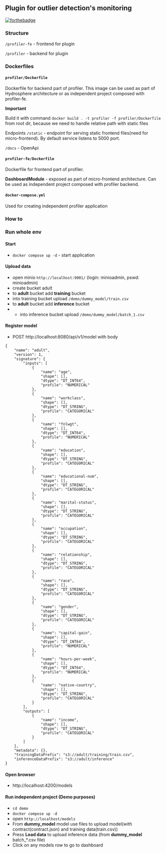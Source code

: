 ## Plugin for outlier detection's monitoring

[![forthebadge](https://forthebadge.com/images/badges/60-percent-of-the-time-works-every-time.svg)](https://forthebadge.com)


### Structure
```/profiler-fe``` - frontend for plugin

```/profiler``` - backend for plugin


### Dockerfiles

#### ```profiler/Dockerfile``` 
Dockerfile for backend part of profiler.
This image can be used as part of Hydrosphere architecture or as independent project composed with profiler-fe.

**Important**

Build it with command ```docker build . -t profiler -f profiler/Dockerfile``` from root dir, because we need to handle relative path with static files

Endpoints
```/static``` - endpoint for serving static frontend files(need for micro-frontend).
By default service listens to 5000 port.

```/docs``` - OpenApi


#### ```profiler-fe/Dockerfile```
Dockerfile for frontend part of profiler.

**DashboardModule** - exposed as part of micro-frontend architecture.
Can be used as independent project composed with profiler backend.

#### ```docker-compose.yml```
Used for creating independent profiler application

### How to

### Run whole env

#### Start
* ```docker compose up -d``` - start application

#### Upload data
* open minio ```http://localhost:9001/``` (login: minioadmin, pswd: minioadmin)
* create bucket adult
* to **adult** bucket add  **training** bucket
* into training bucket upload ```/demo/dummy_model/train.csv```
* to **adult** bucket add **inference** bucket
* * into inference bucket upload ```/demo/dummy_model/batch_1.csv```

#### Register model
* POST http://localhost:8080/api/v1/model with body
```
{
    "name": "adult",
    "version": 1,
    "signature": {
        "inputs": [
            {
                "name": "age",
                "shape": [],
                "dtype": "DT_INT64",
                "profile": "NUMERICAL"
            },
            {
                "name": "workclass",
                "shape": [],
                "dtype": "DT_STRING",
                "profile": "CATEGORICAL"
            },
            {
                "name": "fnlwgt",
                "shape": [],
                "dtype": "DT_INT64",
                "profile": "NUMERICAL"
            },
            {
                "name": "education",
                "shape": [],
                "dtype": "DT_STRING",
                "profile": "CATEGORICAL"
            },
            {
                "name": "educational-num",
                "shape": [],
                "dtype": "DT_STRING",
                "profile": "CATEGORICAL"
            },
            {
                "name": "marital-status",
                "shape": [],
                "dtype": "DT_STRING",
                "profile": "CATEGORICAL"
            },
            {
                "name": "occupation",
                "shape": [],
                "dtype": "DT_STRING",
                "profile": "CATEGORICAL"
            },
            {
                "name": "relationship",
                "shape": [],
                "dtype": "DT_STRING",
                "profile": "CATEGORICAL"
            },
            {
                "name": "race",
                "shape": [],
                "dtype": "DT_STRING",
                "profile": "CATEGORICAL"
            },
            {
                "name": "gender",
                "shape": [],
                "dtype": "DT_STRING",
                "profile": "CATEGORICAL"
            },
            {
                "name": "capital-gain",
                "shape": [],
                "dtype": "DT_INT64",
                "profile": "NUMERICAL"
            },
            {
                "name": "hours-per-week",
                "shape": [],
                "dtype": "DT_INT64",
                "profile": "NUMERICAL"
            },
            {
                "name": "native-country",
                "shape": [],
                "dtype": "DT_STRING",
                "profile": "CATEGORICAL"
            }
        ],
        "outputs": [
            {
                "name": "income",
                "shape": [],
                "dtype": "DT_STRING",
                "profile": "CATEGORICAL"
            }
        ]
    },
    "metadata": {},
    "trainingDataPrefix": "s3://adult/training/train.csv",
    "inferenceDataPrefix": "s3://adult/inference"
}
```

#### Open browser
* http://localhost:4200/models


#### Run independent project (Demo purposes)
* ```cd demo```
* ```docker compose up -d```
* open ```http://localhost/models``` 
* From **dummy_model**  model use files to upload model(with contract(contract.json) and training data(train.csv))
* Press **Load data** to upload inference data (from **dummy_model** batch_*.csv file)
* Click on any models row to go to dashboard

